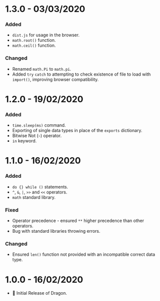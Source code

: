 # 1.3.0 - 03/03/2020

### Added

- `dist.js` for usage in the browser.
- `math.root()` function.
- `math.ceil()` function.

### Changed
 
- Renamed `math.Pi` to `math.pi`.
- Added `try` `catch` to attempting to check existence of file to load with `import()`, improving browser compatibility.

# 1.2.0 - 19/02/2020

### Added

- `time.sleep(ms)` command.
- Exporting of single data types in place of the `exports` dictionary.
- Bitwise Not (`~`) operator.
- `in` keyword.

# 1.1.0 - 16/02/2020

### Added

- `do {} while ()` statements.
- `^`, `&`, `|`, `>>` and `<<` operators.
- `math` standard library.

### Fixed

- Operator precedence - ensured `**` higher precedence than other operators.
- Bug with standard libraries throwing errors.

### Changed

- Ensured `len()` function not provided with an incompatible correct data type.

# 1.0.0 - 16/02/2020

- 🎉 Initial Release of Dragon.
